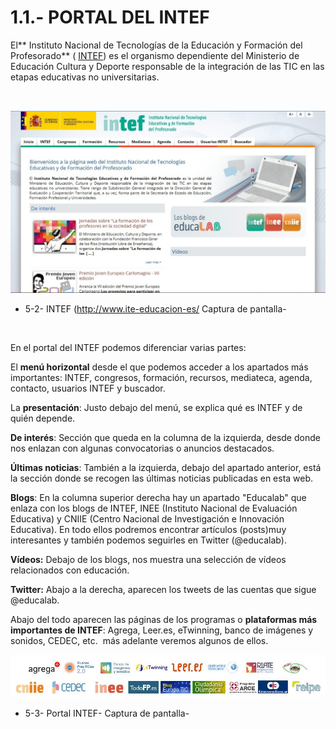
# 1.1.- PORTAL DEL INTEF

El** Instituto Nacional de Tecnologías de la Educación y Formación del Profesorado** ( [INTEF](http://www.ite.educacion.es/)) es el organismo dependiente del Ministerio de Educación Cultura y Deporte responsable de la integración de las TIC en las etapas educativas no universitarias.

 


![](img/Intef_inicio.jpg)

- 5-2- INTEF (http://www.ite-educacion-es/ Captura de pantalla-

 

En el portal del INTEF podemos diferenciar varias partes:

El **menú horizontal** desde el que podemos acceder a los apartados más importantes: INTEF, congresos, formación, recursos, mediateca, agenda, contacto, usuarios INTEF y buscador.

La **presentación**: Justo debajo del menú, se explica qué es INTEF y de quién depende.

**De interés**: Sección que queda en la columna de la izquierda, desde donde nos enlazan con algunas convocatorias o anuncios destacados.

**Últimas noticias**: También a la izquierda, debajo del apartado anterior, está la sección donde se recogen las últimas noticias publicadas en esta web.

**Blogs**: En la columna superior derecha hay un apartado "Educalab" que enlaza con los blogs de INTEF, INEE (Instituto Nacional de Evaluación Educativa) y CNIIE (Centro Nacional de Investigación e Innovación Educativa). En todo ellos podremos encontrar artículos (posts)muy interesantes y también podemos seguirles en Twitter (@educalab).

**Vídeos:** Debajo de los blogs, nos muestra una selección de vídeos relacionados con educación.

**Twitter:** Abajo a la derecha, aparecen los tweets de las cuentas que sigue @educalab.

Abajo del todo aparecen las páginas de los programas o **plataformas más importantes de INTEF**: Agrega, Leer.es, eTwinning, banco de imágenes y sonidos, CEDEC, etc.  más adelante veremos algunos de ellos.


![](img/paginas_intef.JPG)

- 5-3- Portal INTEF- Captura de pantalla-

